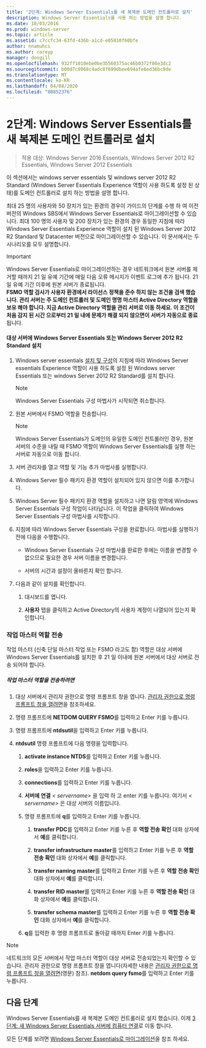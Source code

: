 ```yaml
---
title: '2단계: Windows Server Essentials를 새 복제본 도메인 컨트롤러로 설치'
description: Windows Server Essentials를 사용 하는 방법을 설명 합니다.
ms.date: 10/03/2016
ms.prod: windows-server
ms.topic: article
ms.assetid: c7ccfc34-63fd-436b-a1cd-e05810f60bfe
author: nnamuhcs
ms.author: coreyp
manager: dongill
ms.openlocfilehash: 932ff1010ebe0be3b560375ac46b0372f86e3dc2
ms.sourcegitcommit: b00d7c8968c4adc8f699dbee694afe6ed36bc9de
ms.translationtype: MT
ms.contentlocale: ko-KR
ms.lasthandoff: 04/08/2020
ms.locfileid: "80852376"
---
```

# <a name="step-2-install-windows-server-essentials-as-a-new-replica-domain-controller"></a>2단계: Windows Server Essentials를 새 복제본 도메인 컨트롤러로 설치

>적용 대상: Windows Server 2016 Essentials, Windows Server 2012 R2 Essentials, Windows Server 2012 Essentials

이 섹션에서는 windows server essentials 및 windows server 2012 R2 Standard (Windows Server Essentials Experience 역할이 사용 하도록 설정 된 상태)를 도메인 컨트롤러로 설치 하는 방법을 설명 합니다.  
  
 최대 25 명의 사용자와 50 장치가 있는 환경의 경우이 가이드의 단계를 수행 하 여 이전 버전의 Windows SBS에서 Windows Server Essentials로 마이그레이션할 수 있습니다. 최대 100 명의 사용자 및 200 장치가 있는 환경의 경우 동일한 지침에 따라 Windows Server Essentials Experience 역할이 설치 된 Windows Server 2012 R2 Standard 및 Datacenter 버전으로 마이그레이션할 수 있습니다. 이 문서에서는 두 시나리오를 모두 설명합니다.  
  
> [!IMPORTANT]
>  Windows Server Essentials로 마이그레이션하는 경우 네트워크에서 원본 서버를 제거할 때까지 21 일 유예 기간에 매일 다음 오류 메시지가 이벤트 로그에 추가 됩니다. 21일 유예 기간 이후에 원본 서버가 종료됩니다. <br> **FSMO 역할 검사가 사용자 환경에서 라이선스 정책을 준수 하지 않는 조건을 검색 했습니다. 관리 서버는 주 도메인 컨트롤러 및 도메인 명명 마스터 Active Directory 역할을 보유 해야 합니다. 지금 Active Directory 역할을 관리 서버로 이동 하세요. 이 조건이 처음 감지 된 시간 으로부터 21 일 내에 문제가 해결 되지 않으면이 서버가 자동으로 종료**됩니다.   
  
#### <a name="install-windows-server-essentials-or-windows-server-2012-r2-standard-on-the-destination-server"></a>대상 서버에 Windows Server Essentials 또는 Windows Server 2012 R2 Standard 설치  
  
1.  Windows server essentials [설치 및 구성](../install/Install-and-Configure-Windows-Server-Essentials-or-Windows-Server-Essentials-Experience.md)의 지침에 따라 Windows Server essentials Experience 역할이 사용 하도록 설정 된 Windows server Essentials 또는 windows Server 2012 R2 Standard를 설치 합니다.  
  
    > [!NOTE]
    >  Windows Server Essentials 구성 마법사가 시작되면 취소합니다.  
  
2.  원본 서버에서 FSMO 역할을 전송합니다.  
  
    > [!NOTE]
    >  Windows Server Essentials가 도메인의 유일한 도메인 컨트롤러인 경우, 원본 서버의 수준을 내릴 때 FSMO 역할이 Windows Server Essentials를 실행 하는 서버로 자동으로 이동 합니다.  
  
3.  서버 관리자를 열고 역할 및 기능 추가 마법사를 실행합니다.  
  
4.  Windows Server 필수 패키지 환경 역할이 설치되어 있지 않으면 이를 추가합니다.  
  
5.  Windows Server 필수 패키지 환경 역할을 설치하고 나면 알림 영역에 Windows Server Essentials 구성 작업이 나타납니다. 이 작업을 클릭하여 Windows Server Essentials 구성 마법사를 시작합니다.  
  
6.  지침에 따라 Windows Server Essentials 구성을 완료합니다. 마법사를 실행하기 전에 다음을 수행합니다.  
  
    -   Windows Server Essentials 구성 마법사를 완료한 후에는 이름을 변경할 수 없으므로 필요한 경우 서버 이름을 변경합니다.  
  
    -   서버의 시간과 설정이 올바른지 확인 합니다.  
  
7.  다음과 같이 설치를 확인합니다.  
  
    1.  대시보드를 엽니다.  
  
    2.  **사용자** 탭을 클릭하고 Active Directory의 사용자 계정이 나열되어 있는지 확인합니다.  
  
### <a name="transfer-the-operations-master-roles"></a>작업 마스터 역할 전송  
 작업 마스터 (신축 단일 마스터 작업 또는 FSMO 라고도 함) 역할은 대상 서버에 Windows Server Essentials를 설치한 후 21 일 이내에 원본 서버에서 대상 서버로 전송 되어야 합니다.  
  
##### <a name="to-transfer-the-operations-master-roles"></a>작업 마스터 역할을 전송하려면  
  
1.  대상 서버에서 관리자 권한으로 명령 프롬프트 창을 엽니다. [관리자 권한으로 명령 프롬프트 창을 열려면](https://technet.microsoft.com/library/cc947813\(v=WS.10\).aspx)을 참조하세요.  
  
2.  명령 프롬프트에 **NETDOM QUERY FSMO**를 입력하고 Enter 키를 누릅니다.  
  
3.  명령 프롬프트에 **ntdsutil**을 입력하고 Enter 키를 누릅니다.  
  
4.  **ntdsutil** 명령 프롬프트에 다음 명령을 입력합니다.  
  
    1.  **activate instance NTDS**를 입력하고 Enter 키를 누릅니다.  
  
    2.  **roles**을 입력하고 Enter 키를 누릅니다.  
  
    3.  **connections**를 입력하고 Enter 키를 누릅니다.  
  
    4.  **서버에 연결** *< servername\>* 을 입력 하 고 enter 키를 누릅니다. 여기서 *< servername\>* 은 대상 서버의 이름입니다.  
  
    5.  명령 프롬프트에 **q**를 입력하고 Enter 키를 누릅니다.  
  
        1.  **transfer PDC**를 입력하고 Enter 키를 누른 후 **역할 전송 확인** 대화 상자에서 **예**를 클릭합니다.  
  
        2.  **transfer infrastructure master**를 입력하고 Enter 키를 누른 후 **역할 전송 확인** 대화 상자에서 **예**를 클릭합니다.  
  
        3.  **transfer naming master**를 입력하고 Enter 키를 누른 후 **역할 전송 확인** 대화 상자에서 **예**를 클릭합니다.  
  
        4.  **transfer RID master**를 입력하고 Enter 키를 누른 후 **역할 전송 확인** 대화 상자에서 **예**를 클릭합니다.  
  
        5.  **transfer schema master**를 입력하고 Enter 키를 누른 후 **역할 전송 확인** 대화 상자에서 **예**를 클릭합니다.  
  
    6.  **q**를 입력한 후 명령 프롬프트로 돌아갈 때까지 Enter 키를 누릅니다.  
  
> [!NOTE]
>  네트워크의 모든 서버에서 작업 마스터 역할이 대상 서버로 전송되었는지 확인할 수 있습니다. 관리자 권한으로 명령 프롬프트 창을 엽니다(자세한 내용은 [관리자 권한으로 명령 프롬프트 창을 열려면](https://technet.microsoft.com/library/cc947813\(v=WS.10\).aspx)(영문) 참조). **netdom query fsmo**를 입력하고 Enter 키를 누릅니다.  
  
## <a name="next-steps"></a>다음 단계  
 Windows Server Essentials를 새 복제본 도메인 컨트롤러로 설치 했습니다. 이제 [3 단계: 새 Windows Server Essentials 서버에 컴퓨터 연결](Step-3--Join-computers-to-the-new-Windows-Server-Essentials-server.md)로 이동 합니다.  
  
모든 단계를 보려면 [Windows Server Essentials로 마이그레이션](Migrate-from-Previous-Versions-to-Windows-Server-Essentials-or-Windows-Server-Essentials-Experience.md)을 참조 하세요.

